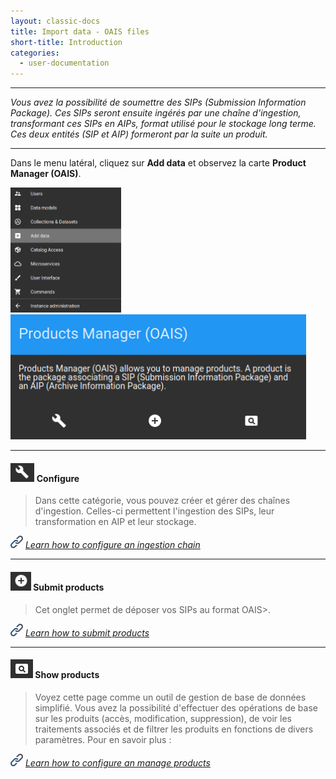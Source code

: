 ```yaml
---
layout: classic-docs
title: Import data - OAIS files
short-title: Introduction
categories:
  - user-documentation
---
```


*****************

<i>Vous avez la possibilité de soumettre des SIPs (Submission Information Package). Ces SIPs seront ensuite ingérés par une chaîne d'ingestion, transformant ces SIPs en AIPs, format utilisé pour le stockage long terme. Ces deux entités (SIP et AIP) formeront par la suite un produit.</i> 

*****************

Dans le menu latéral, cliquez sur **Add data** et observez la carte **Product Manager (OAIS)**.

<img src="/assets/images/user-documentation/regards-icons/admin/menu-add-data.png" height="200">
<img src="/assets/images/user-documentation/4_1-ingest/ingest-card.png" height="200">


*****************

#### <img src="/assets/images/user-documentation/regards-icons/admin/configure.png" alt="configure" height="30"> Configure

> Dans cette catégorie, vous pouvez créer et gérer des chaînes d'ingestion. Celles-ci permettent l'ingestion des SIPs, leur transformation en AIP et leur stockage.

<img src="/assets/images/user-documentation/doc-icons/link.png" alt="link" height="20"> *[Learn how to configure an ingestion chain](/user-documentation/4_1-ingest/ingestion-chain-configuration/)*

*****************

#### <img src="/assets/images/user-documentation/regards-icons/admin/add.png" alt="add" height="30"> Submit products

> Cet onglet permet de déposer vos SIPs au format OAIS>. 

<img src="/assets/images/user-documentation/doc-icons/link.png" alt="link" height="20"> *[Learn how to submit products](/user-documentation/4_1-ingest/submit-products/)*

*****************

#### <img src="/assets/images/user-documentation/regards-icons/admin/monitor.png" alt="monitor" height="30"> Show products

> Voyez cette page comme un outil de gestion de base de données simplifié. Vous avez la possibilité d'effectuer des opérations de base sur les produits (accès, modification, suppression), de voir les traitements associés et de filtrer les produits en fonctions de divers paramètres. Pour en savoir plus :

<img src="/assets/images/user-documentation/doc-icons/link.png" alt="link" height="20"> *[Learn how to configure an manage products](/user-documentation/4_1-ingest/manage-products/)*